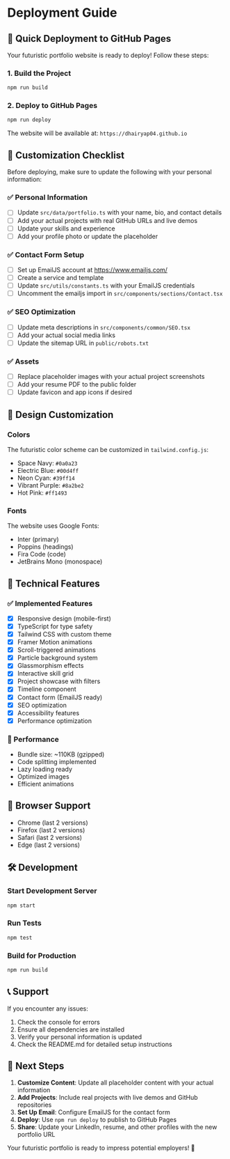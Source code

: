 # Deployment Guide

## 🚀 Quick Deployment to GitHub Pages

Your futuristic portfolio website is ready to deploy! Follow these steps:

### 1. Build the Project

```bash
npm run build
```

### 2. Deploy to GitHub Pages

```bash
npm run deploy
```

The website will be available at: `https://dhairyap04.github.io`

## 📝 Customization Checklist

Before deploying, make sure to update the following with your personal information:

### ✅ Personal Information

- [ ] Update `src/data/portfolio.ts` with your name, bio, and contact details
- [ ] Add your actual projects with real GitHub URLs and live demos
- [ ] Update your skills and experience
- [ ] Add your profile photo or update the placeholder

### ✅ Contact Form Setup

- [ ] Set up EmailJS account at https://www.emailjs.com/
- [ ] Create a service and template
- [ ] Update `src/utils/constants.ts` with your EmailJS credentials
- [ ] Uncomment the emailjs import in `src/components/sections/Contact.tsx`

### ✅ SEO Optimization

- [ ] Update meta descriptions in `src/components/common/SEO.tsx`
- [ ] Add your actual social media links
- [ ] Update the sitemap URL in `public/robots.txt`

### ✅ Assets

- [ ] Replace placeholder images with your actual project screenshots
- [ ] Add your resume PDF to the public folder
- [ ] Update favicon and app icons if desired

## 🎨 Design Customization

### Colors

The futuristic color scheme can be customized in `tailwind.config.js`:

- Space Navy: `#0a0a23`
- Electric Blue: `#00d4ff`
- Neon Cyan: `#39ff14`
- Vibrant Purple: `#8a2be2`
- Hot Pink: `#ff1493`

### Fonts

The website uses Google Fonts:

- Inter (primary)
- Poppins (headings)
- Fira Code (code)
- JetBrains Mono (monospace)

## 🔧 Technical Features

### ✅ Implemented Features

- [x] Responsive design (mobile-first)
- [x] TypeScript for type safety
- [x] Tailwind CSS with custom theme
- [x] Framer Motion animations
- [x] Scroll-triggered animations
- [x] Particle background system
- [x] Glassmorphism effects
- [x] Interactive skill grid
- [x] Project showcase with filters
- [x] Timeline component
- [x] Contact form (EmailJS ready)
- [x] SEO optimization
- [x] Accessibility features
- [x] Performance optimization

### 🚀 Performance

- Bundle size: ~110KB (gzipped)
- Code splitting implemented
- Lazy loading ready
- Optimized images
- Efficient animations

## 📱 Browser Support

- Chrome (last 2 versions)
- Firefox (last 2 versions)
- Safari (last 2 versions)
- Edge (last 2 versions)

## 🛠️ Development

### Start Development Server

```bash
npm start
```

### Run Tests

```bash
npm test
```

### Build for Production

```bash
npm run build
```

## 📞 Support

If you encounter any issues:

1. Check the console for errors
2. Ensure all dependencies are installed
3. Verify your personal information is updated
4. Check the README.md for detailed setup instructions

## 🎯 Next Steps

1. **Customize Content**: Update all placeholder content with your actual information
2. **Add Projects**: Include real projects with live demos and GitHub repositories
3. **Set Up Email**: Configure EmailJS for the contact form
4. **Deploy**: Use `npm run deploy` to publish to GitHub Pages
5. **Share**: Update your LinkedIn, resume, and other profiles with the new portfolio URL

Your futuristic portfolio is ready to impress potential employers! 🚀
